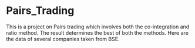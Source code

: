 # Pairs_Trading

This is a project on Pairs trading which involves both the co-integration and ratio method. 
The result determines the best of both the methods. 
Here are the data of several companies taken from BSE.
